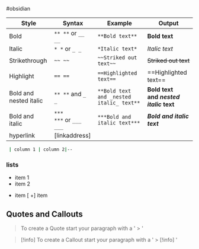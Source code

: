 #obsidian

| Style                  | Syntax                 | Example                                  | Output                                 |
| ---------------------- | ---------------------- | ---------------------------------------- | -------------------------------------- |
| Bold                   | `** **` or `__ __`     | `**Bold text**`                          | **Bold text**                          |
| Italic                 | `* *` or `_ _`         | `*Italic text*`                          | _Italic text_                          |
| Strikethrough          | `~~ ~~`                | `~~Striked out text~~`                   | ~~Striked out text~~                   |
| Highlight              | `== ==`                | `==Highlighted text==`                   | ==Highlighted text==                   |
| Bold and nested italic | `** **` and `_ _`      | `**Bold text and _nested italic_ text**` | **Bold text and _nested italic_ text** |
| Bold and italic        | `*** ***` or `___ ___` | `***Bold and italic text***`             | **_Bold and italic text_**             |
| hyperlink              | [linkaddress]          |                                          |                                        |
```bash
 | column 1 | column 2|--

```
### lists
- item 1
- item 2
* item
[ +]  item
## Quotes and Callouts

> To create a Quote start your paragraph with a  ' > '


> [!info]
> To create a Callout start your paragraph with a  ' > [!info] '
> 


